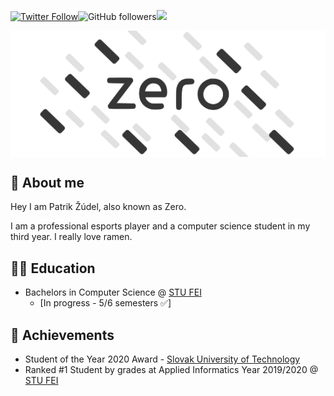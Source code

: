[![Twitter Follow](https://img.shields.io/twitter/follow/patrikzero?label=Follow)](https://twitter.com/intent/follow?screen_name=patrikzero)![GitHub followers](https://img.shields.io/github/followers/patrikzudel?label=Follow&style=social)![](https://visitor-badge.glitch.me/badge?page_id=patrikzudel.patrikzudel)

<p align="center"><img src='/LogoDark.png?sanitize=true#gh-light-mode-only' style="display: block;margin-left: auto;margin-right: auto;"></p>

## 🍜 About me

Hey I am Patrik Žúdel, also known as Zero. 

I am a professional esports player and a computer science student in my third year. I really love ramen.

## 👨‍🎓 Education

- Bachelors in Computer Science @ [STU FEI](https://www.fei.stuba.sk/) 
  - [In progress - 5/6 semesters ✅] 

## 🥇 Achievements

- Student of the Year 2020 Award - [Slovak University of Technology](https://www.stuba.sk/sk/diani-na-stu/prehlad-aktualit/rektor-stu-miroslav-fikar-udelil-ocenenia-student-roka-2020.html?page_id=13848)
- Ranked #1 Student by grades at Applied Informatics Year 2019/2020 @ [STU FEI](https://www.fei.stuba.sk/)
